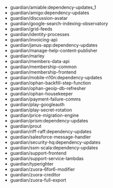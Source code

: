 - guardian/amiable:dependency-updates_1
- guardian/amigo:dependency-updates
- guardian/discussion-avatar
- guardian/google-search-indexing-observatory
- guardian/grid-feeds
- guardian/identity-processes
- guardian/invoicing-api
- guardian/janus-app:dependency-updates
- guardian/manage-help-content-publisher
- guardian/marley
- guardian/members-data-api
- guardian/membership-common
- guardian/membership-frontend
- guardian/mobile-n10n:dependency-updates
- guardian/ophan-backfill-step-function
- guardian/ophan-geoip-db-refresher
- guardian/ophan-housekeeper
- guardian/payment-failure-comms
- guardian/play-googleauth
- guardian/play-secret-rotation
- guardian/price-migration-engine
- guardian/prism:dependency-updates
- guardian/prout
- guardian/riff-raff:dependency-updates
- guardian/salesforce-message-handler
- guardian/security-hq:dependency-updates
- guardian/ssm-scala:dependency-updates
- guardian/support-frontend
- guardian/support-service-lambdas
- guardian/typerighter
- guardian/zuora-6for6-modifier
- guardian/zuora-creditor
- guardian/zuora-full-export
